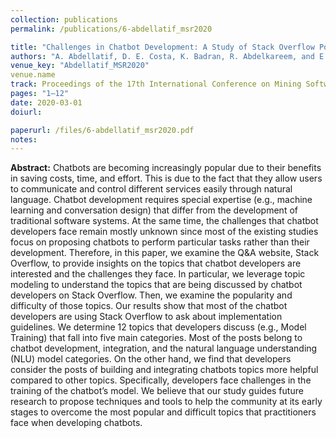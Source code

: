 ```yaml
---
collection: publications
permalink: /publications/6-abdellatif_msr2020

title: "Challenges in Chatbot Development: A Study of Stack Overflow Posts"
authors: "A. Abdellatif, D. E. Costa, K. Badran, R. Abdelkareem, and E. Shihab"
venue_key: "Abdellatif_MSR2020"
venue.name
track: Proceedings of the 17th International Conference on Mining Software Repositories (MSR’20)
pages: "1–12"
date: 2020-03-01
doiurl: 

paperurl: /files/6-abdellatif_msr2020.pdf
notes:
---
```


**Abstract:** Chatbots are becoming increasingly popular due to their benefits in
              saving costs, time, and effort. This is due to the fact that they allow
              users to communicate and control different services easily through
              natural language. Chatbot development requires special expertise
              (e.g., machine learning and conversation design) that differ from the
              development of traditional software systems. At the same time, the
              challenges that chatbot developers face remain mostly unknown
              since most of the existing studies focus on proposing chatbots to
              perform particular tasks rather than their development.
              Therefore, in this paper, we examine the Q&A website, Stack
              Overflow, to provide insights on the topics that chatbot developers are interested and the challenges they face. In particular, we
              leverage topic modeling to understand the topics that are being
              discussed by chatbot developers on Stack Overflow. Then, we examine the popularity and difficulty of those topics. Our results show
              that most of the chatbot developers are using Stack Overflow to
              ask about implementation guidelines. We determine 12 topics that
              developers discuss (e.g., Model Training) that fall into five main
              categories. Most of the posts belong to chatbot development, integration, and the natural language understanding (NLU) model
              categories. On the other hand, we find that developers consider
              the posts of building and integrating chatbots topics more helpful
              compared to other topics. Specifically, developers face challenges
              in the training of the chatbot’s model. We believe that our study
              guides future research to propose techniques and tools to help the
              community at its early stages to overcome the most popular and
              difficult topics that practitioners face when developing chatbots.